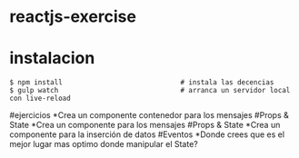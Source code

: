 # reactjs-exercise

# instalacion
```
$ npm install                             # instala las decencias
$ gulp watch                              # arranca un servidor local con live-reload
```

#ejercicios
*Crea un componente contenedor para los mensajes                          #Props & State
*Crea un componente para los mensajes                                     #Props & State
*Crea un componente para la inserción de datos                            #Eventos
*Donde crees que es el mejor lugar mas optimo donde manipular el State?
